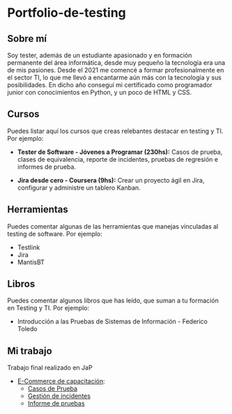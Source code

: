 # Portfolio-de-testing
## Sobre mí
Soy tester, además de un estudiante apasionado y en formación permanente del área informática, desde muy pequeño la tecnología era una de mis pasiones. Desde el 2021 me comencé a formar profesionalmente en el sector TI, lo que me llevó a encantarme aún más con la tecnología y sus posibilidades. En dicho año conseguí mi certificado como programador junior con conocimientos en Python, y un poco de HTML y CSS.


## Cursos
Puedes listar aquí los cursos que creas relebantes destacar en testing y TI. Por ejemplo:
* **Tester de Software - Jóvenes a Programar (230hs):**
  Casos de prueba, clases de equivalencia, reporte de incidentes, pruebas de regresión e informes de prueba.
  
* **Jira desde cero - Coursera (9hs):**
  Crear un proyecto ágil en Jira, configurar y administre un tablero Kanban.


## Herramientas
Puedes comentar algunas de las herramientas que manejas vinculadas al testing de software. Por ejemplo:
* Testlink
* Jira
* MantisBT

## Libros
Puedes comentar algunos libros que has leído, que suman a tu formación en Testing y TI. Por ejemplo:
* Introducción a las Pruebas de Sistemas de Información - Federico Toledo

## Mi trabajo
Trabajo final realizado en JaP

* [E-Commerce de capacitación](https://japceibal.github.io/e-mercado-TESTING/index.html):
  * [Casos de Prueba](https://docs.google.com/spreadsheets/d/1cHMSYlMAvy48eOS9fFgcDJ9qJBAsfUIo/edit?usp=sharing&ouid=107874248849476320479&rtpof=true&sd=true)
  * [Gestión de incidentes](https://docs.google.com/spreadsheets/d/1yPV-J8WmMMsF3RASafmindEpKtAMJkk6/edit?usp=sharing&ouid=107874248849476320479&rtpof=true&sd=true)
  * [Informe de pruebas](https://docs.google.com/document/d/1eLKVOnLenEmaa4RBJtzow4I0d49Kg_hD/edit?usp=sharing&ouid=107874248849476320479&rtpof=true&sd=true)
